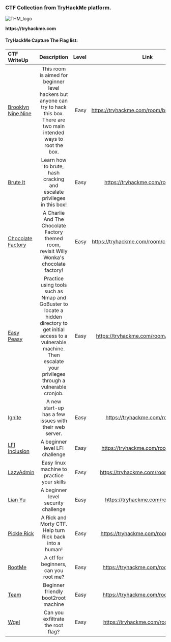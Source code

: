 
### CTF Collection from __TryHackMe__ platform.

![THM_logo](https://user-images.githubusercontent.com/20625004/114514155-a9c60180-9c43-11eb-9550-588f67aa209e.PNG)


__https://tryhackme.com__




#### TryHackMe Capture The Flag list: 

| CTF WriteUp                    | Description      | Level               | Link |
| :---                       |    :----:        |          ---:       |:----:
| [Brooklyn Nine Nine](https://github.com/sokdr/CTF-Write-up/blob/main/TryHackMe/THM%20BrooklynNineNine.md)         | This room is aimed for beginner level hackers but anyone can try to hack this box. There are two main intended ways to root the box.            | Easy                |https://tryhackme.com/room/brooklynninenine
| [Brute It](https://github.com/sokdr/CTF-Write-up/blob/main/TryHackMe/THM%20Brute%20It.md)                   | Learn how to brute, hash cracking and escalate privileges in this box!            | Easy                |https://tryhackme.com/room/bruteit
| [Chocolate Factory](https://github.com/sokdr/CTF-Write-up/blob/main/TryHackMe/THM%20ChocolateFactory.md)          | A Charlie And The Chocolate Factory themed room, revisit Willy Wonka's chocolate factory!             | Easy                |https://tryhackme.com/room/chocolatefactory
| [Easy Peasy](https://github.com/sokdr/CTF-Write-up/blob/main/TryHackMe/THM%20Easypeasy.md)                 | Practice using tools such as Nmap and GoBuster to locate a hidden directory to get initial access to a vulnerable machine. Then escalate your privileges through a vulnerable cronjob.             | Easy                |https://tryhackme.com/room/easypeasyctf
| [Ignite](https://github.com/sokdr/CTF-Write-up/blob/main/TryHackMe/THM%20Ignite.md)                     | A new start-up has a few issues with their web server.             | Easy                |https://tryhackme.com/room/ignite
| [LFI Inclusion](https://github.com/sokdr/CTF-Write-up/blob/main/TryHackMe/THM%20LFI.md)              | A beginner level LFI challenge             | Easy                |https://tryhackme.com/room/inclusion
| [LazyAdmin](https://github.com/sokdr/CTF-Write-up/blob/main/TryHackMe/THM%20LazyAdmin.md)                  | Easy linux machine to practice your skills             | Easy                |https://tryhackme.com/room/lazyadmin
| [Lian Yu](https://github.com/sokdr/CTF-Write-up/blob/main/TryHackMe/THM%20Lian_Yu.md)                    | A beginner level security challenge             | Easy                |https://tryhackme.com/room/lianyu
| [Pickle Rick](https://github.com/sokdr/CTF-Write-up/blob/main/TryHackMe/THM%20Pickle%20Rick.md)                | A Rick and Morty CTF. Help turn Rick back into a human!             | Easy                |https://tryhackme.com/room/picklerick
| [RootMe](https://github.com/sokdr/CTF-Write-up/blob/main/TryHackMe/THM%20RootMe.md)                     | A ctf for beginners, can you root me?             | Easy                |https://tryhackme.com/room/rrootme
| [Team](https://github.com/sokdr/CTF-Write-up/blob/main/TryHackMe/THM%20Team.md)                       |  Beginner friendly boot2root machine             | Easy                |https://tryhackme.com/room/teamcw
| [Wgel](https://github.com/sokdr/CTF-Write-up/blob/main/TryHackMe/THM%20Wgel%20CTF.md)                       | Can you exfiltrate the root flag?             | Easy                |https://tryhackme.com/room/wgelctf

